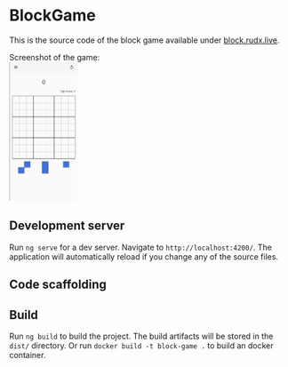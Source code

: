 # BlockGame

This is the source code of the block game available under [block.rudx.live](https://block.rudx.live/).

Screenshot of the game:  
<img src="./docs/screenshot.png" alt="screenshot" height="250" />

## Development server

Run `ng serve` for a dev server. Navigate to `http://localhost:4200/`. The application will automatically reload if you change any of the source files.

## Code scaffolding

## Build

Run `ng build` to build the project. The build artifacts will be stored in the `dist/` directory.
Or run `docker build -t block-game .` to build an docker container.
